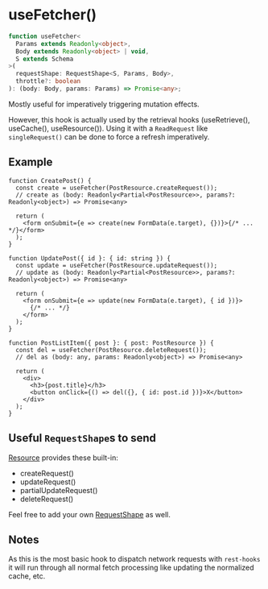 # useFetcher()

```typescript
function useFetcher<
  Params extends Readonly<object>,
  Body extends Readonly<object> | void,
  S extends Schema
>(
  requestShape: RequestShape<S, Params, Body>,
  throttle?: boolean
): (body: Body, params: Params) => Promise<any>;
```

Mostly useful for imperatively triggering mutation effects.

However, this hook is actually used by the retrieval hooks (useRetrieve(), useCache(), useResource()). Using
it with a `ReadRequest` like `singleRequest()` can be done to force a refresh imperatively.

## Example

```tsx
function CreatePost() {
  const create = useFetcher(PostResource.createRequest());
  // create as (body: Readonly<Partial<PostResource>>, params?: Readonly<object>) => Promise<any>

  return (
    <form onSubmit={e => create(new FormData(e.target), {})}>{/* ... */}</form>
  );
}
```

```tsx
function UpdatePost({ id }: { id: string }) {
  const update = useFetcher(PostResource.updateRequest());
  // update as (body: Readonly<Partial<PostResource>>, params?: Readonly<object>) => Promise<any>

  return (
    <form onSubmit={e => update(new FormData(e.target), { id })}>
      {/* ... */}
    </form>
  );
}
```

```tsx
function PostListItem({ post }: { post: PostResource }) {
  const del = useFetcher(PostResource.deleteRequest());
  // del as (body: any, params: Readonly<object>) => Promise<any>

  return (
    <div>
      <h3>{post.title}</h3>
      <button onClick={() => del({}, { id: post.id })}>X</button>
    </div>
  );
}
```

## Useful `RequestShape`s to send

[Resource](./Resource.md#provided-and-overridable-methods) provides these built-in:

- createRequest()
- updateRequest()
- partialUpdateRequest()
- deleteRequest()

Feel free to add your own [RequestShape](./RequestShape.md) as well.

## Notes

As this is the most basic hook to dispatch network requests with `rest-hooks` it will run through all normal fetch processing like updating
the normalized cache, etc.
